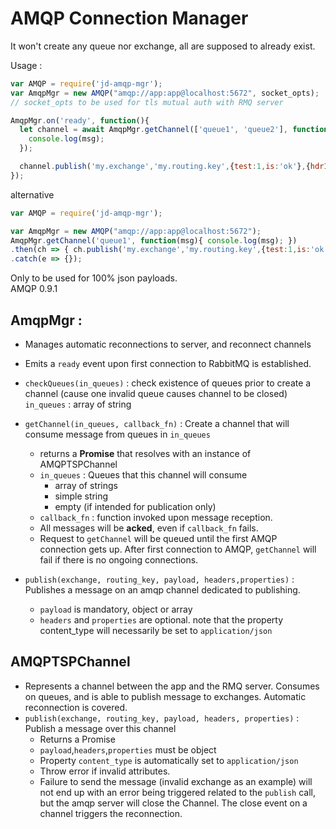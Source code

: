 
# AMQP Connection Manager


It won't create any queue nor exchange, all are supposed to already exist.


Usage : 
```javascript
var AMQP = require('jd-amqp-mgr');
var AmqpMgr = new AMQP("amqp://app:app@localhost:5672", socket_opts);
// socket_opts to be used for tls mutual auth with RMQ server

AmqpMgr.on('ready', function(){
  let channel = await AmqpMgr.getChannel(['queue1', 'queue2'], function(msg){
    console.log(msg);
  });

  channel.publish('my.exchange','my.routing.key',{test:1,is:'ok'},{hdr1:"somevalue"},{expiration:2000})
});
```
alternative 
```javascript
var AMQP = require('jd-amqp-mgr');

var AmqpMgr = new AMQP("amqp://app:app@localhost:5672");
AmqpMgr.getChannel('queue1', function(msg){ console.log(msg); })
.then(ch => { ch.publish('my.exchange','my.routing.key',{test:1,is:'ok'},{hdr1:"somevalue"},{expiration:2000}) })
.catch(e => {});

```

Only to be used for 100% json payloads.  
AMQP 0.9.1 

## **AmqpMgr** : 
- Manages automatic reconnections to server, and reconnect channels
- Emits a `ready` event upon first connection to RabbitMQ is established.
- `checkQueues(in_queues)` : check existence of queues prior to create a channel (cause one invalid queue causes channel to be closed) 
    `in_queues` : array of string

- `getChannel(in_queues, callback_fn)` : Create a channel that will consume message from queues in `in_queues`
  - returns a **Promise** that resolves with an instance of AMQPTSPChannel
  - `in_queues` : Queues that this channel will consume
    - array of strings
    - simple string
    - empty (if intended for publication only)
  - `callback_fn` : function invoked upon message reception.  
  - All messages will be **acked**, even if `callback_fn` fails.
  - Request to `getChannel` will be queued until the first AMQP connection gets up. After first connection to AMQP, `getChannel` will fail if there is no ongoing connections.
- `publish(exchange, routing_key, payload, headers,properties)` : Publishes a message on an amqp channel dedicated to publishing.
  - `payload` is mandatory, object or array
  - `headers` and `properties` are optional. note that the property content_type will necessarily be set to `application/json`


## **AMQPTSPChannel**
- Represents a channel between the app and the RMQ server. Consumes on queues, and is able to publish message to exchanges. Automatic reconnection is covered.
- `publish(exchange, routing_key, payload, headers, properties)` : Publish a message over this channel
  - Returns a Promise
  - `payload`,`headers`,`properties` must be object
  - Property `content_type` is automatically set to `application/json`  
  - Throw error if invalid attributes.
  - Failure to send the message (invalid exchange as an example) will not end up with an error being triggered related to the `publish` call, but the amqp server will close the Channel. The close event on a channel triggers the reconnection.
